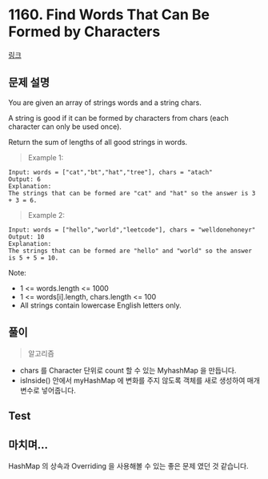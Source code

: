 # 1160. Find Words That Can Be Formed by Characters   
[링크](https://leetcode.com/problems/find-words-that-can-be-formed-by-characters/)

## 문제 설명

You are given an array of strings words and a string chars.

A string is good if it can be formed by characters from chars (each character can only be used once).

Return the sum of lengths of all good strings in words.

> Example 1:
```
Input: words = ["cat","bt","hat","tree"], chars = "atach"
Output: 6
Explanation: 
The strings that can be formed are "cat" and "hat" so the answer is 3 + 3 = 6.
```
> Example 2:
```
Input: words = ["hello","world","leetcode"], chars = "welldonehoneyr"
Output: 10
Explanation: 
The strings that can be formed are "hello" and "world" so the answer is 5 + 5 = 10.
``` 

Note:

- 1 <= words.length <= 1000
- 1 <= words[i].length, chars.length <= 100
- All strings contain lowercase English letters only.

## 풀이
> 알고리즘

- chars 를 Character 단위로 count 할 수 있는 MyhashMap 을 만듭니다.
- isInside() 안에서 myHashMap 에 변화를 주지 않도록 객체를 새로 생성하여 매개 변수로 넣어줍니다.
 
    
## Test    


## 마치며...
HashMap 의 상속과 Overriding 을 사용해볼 수 있는 좋은 문제 였던 것 같습니다.

